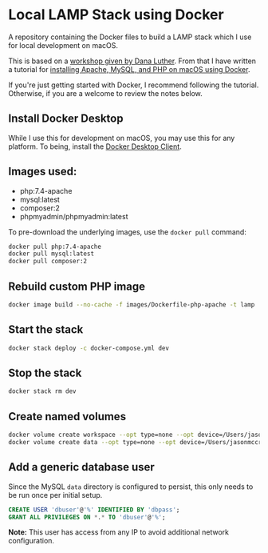 # Local LAMP Stack using Docker
A repository containing the Docker files to build a LAMP stack which I use for local development on macOS.

This is based on a [workshop given by Dana Luther](https://github.com/DanaLuther/HOD-Lemp-or-Lamp-stack). From that I have written a tutorial for [installing Apache, MySQL, and PHP on macOS using Docker](https://jasonmccreary.me/articles/install-apache-php-mysql-macos-docker-local-development/).

If you're just getting started with Docker, I recommend following the tutorial. Otherwise, if you are a welcome to review the notes below.


## Install Docker Desktop
While I use this for development on macOS, you may use this for any platform. To being, install the [Docker Desktop Client](https://www.docker.com/products/docker-desktop).


## Images used:
- php:7.4-apache
- mysql:latest
- composer:2
- phpmyadmin/phpmyadmin:latest

To pre-download the underlying images, use the `docker pull` command:

```sh
docker pull php:7.4-apache
docker pull mysql:latest
docker pull composer:2
```

## Rebuild custom PHP image
```sh
docker image build --no-cache -f images/Dockerfile-php-apache -t lamp .
```

## Start the stack
```sh
docker stack deploy -c docker-compose.yml dev
```

## Stop the stack
```sh
docker stack rm dev
```

## Create named volumes
```sh
docker volume create workspace --opt type=none --opt device=/Users/jasonmccreary/workspace --opt o=bind
docker volume create data --opt type=none --opt device=/Users/jasonmccreary/data --opt o=bind
```

## Add a generic database user
Since the MySQL `data` directory is configured to persist, this only needs to be run once per initial setup.


```sql
CREATE USER 'dbuser'@'%' IDENTIFIED BY 'dbpass';
GRANT ALL PRIVILEGES ON *.* TO 'dbuser'@'%';
```

**Note:** This user has access from any IP to avoid additional network configuration.
